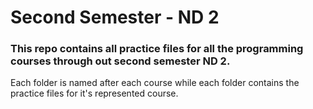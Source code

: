 # Second Semester - ND 2

### This repo contains all practice files for all the programming courses through out second semester ND 2.

Each folder is named after each course while
each folder contains the practice files for it's represented course.
